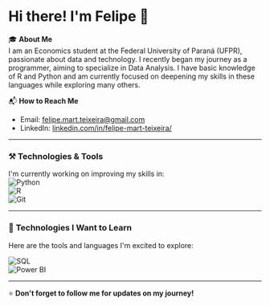 # Hi there! I'm Felipe 👋

🎓 **About Me**  
I am an Economics student at the Federal University of Paraná (UFPR), passionate about data and technology. I recently began my journey as a programmer, aiming to specialize in Data Analysis. I have basic knowledge of R and Python and am currently focused on deepening my skills in these languages while exploring many others.

📬 **How to Reach Me**  
- Email: [felipe.mart.teixeira@gmail.com](mailto:felipe.mart.teixeira@gmail.com)  
- LinkedIn: [linkedin.com/in/felipe-mart-teixeira/](https://www.linkedin.com/in/felipe-mart-teixeira/)  

---

### ⚒️ **Technologies & Tools**  
I'm currently working on improving my skills in:  
![Python](https://img.shields.io/badge/-Python-3776AB?style=flat&logo=python&logoColor=white)  
![R](https://img.shields.io/badge/-R-276DC3?style=flat&logo=r&logoColor=white)  
![Git](https://img.shields.io/badge/-Git-F05032?style=flat&logo=git&logoColor=white)  

---

### 🚀 **Technologies I Want to Learn**  
Here are the tools and languages I'm excited to explore:  

![SQL](https://img.shields.io/badge/-SQL-4479A1?style=flat&logo=postgresql&logoColor=white)  
![Power BI](https://img.shields.io/badge/-PowerBI-F2C811?style=flat&logo=powerbi&logoColor=black)  

---
⭐️ **Don't forget to follow me for updates on my journey!** 

